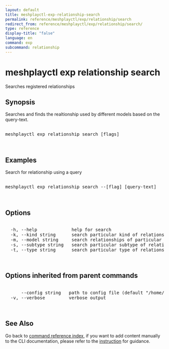 ```yaml
---
layout: default
title: meshplayctl-exp-relationship-search
permalink: reference/meshplayctl/exp/relationship/search
redirect_from: reference/meshplayctl/exp/relationship/search/
type: reference
display-title: "false"
language: en
command: exp
subcommand: relationship
---
```


# meshplayctl exp relationship search

Searches registered relationships

## Synopsis

Searches and finds the realtionship used by different models based on the query-text.
<pre class='codeblock-pre'>
<div class='codeblock'>
meshplayctl exp relationship search [flags]

</div>
</pre> 

## Examples

Search for relationship using a query
<pre class='codeblock-pre'>
<div class='codeblock'>
meshplayctl exp relationship search --[flag] [query-text]

</div>
</pre> 

## Options

<pre class='codeblock-pre'>
<div class='codeblock'>
  -h, --help             help for search
  -k, --kind string      search particular kind of relationships
  -m, --model string     search relationships of particular model name
  -s, --subtype string   search particular subtype of relationships
  -t, --type string      search particular type of relationships

</div>
</pre>

## Options inherited from parent commands

<pre class='codeblock-pre'>
<div class='codeblock'>
      --config string   path to config file (default "/home/runner/.meshplay/config.yaml")
  -v, --verbose         verbose output

</div>
</pre>

## See Also

Go back to [command reference index](/reference/meshplayctl/), if you want to add content manually to the CLI documentation, please refer to the [instruction](/project/contributing/contributing-cli#preserving-manually-added-documentation) for guidance.
